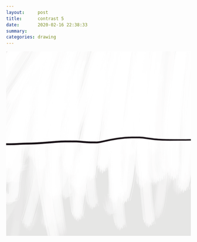 ```yaml
---
layout:     post
title:      contrast 5
date:       2020-02-16 22:38:33
summary:    
categories: drawing
---
```

![contrast 5](/images/diary/contrast-5.png ".")
